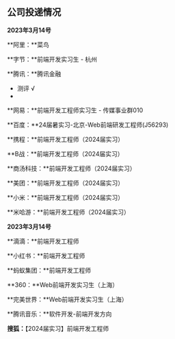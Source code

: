 ## 公司投递情况

**2023年3月14号**

**阿里：**菜鸟

**字节：**前端开发实习生 - 杭州

**腾讯：**腾讯金融

* 测评 √
* 

**网易：**前端开发工程师实习生 - 传媒事业群010

**百度：**24届暑实习-北京-Web前端研发工程师(J56293)

**携程：**前端开发工程师（2024届实习）

**B战：**前端开发工程师（2024届实习）

**商汤科技：**前端开发工程师（2024届实习）

**美团：**前端开发工程师（2024届实习）

**小米：**前端开发工程师（2024届实习）

**米哈游：**前端开发工程师（2024届实习） 



**2023年3月14号**

**滴滴：**前端开发工程师

**小红书：**前端开发工程师

**蚂蚁集团：**前端开发工程师

**360：**Web前端开发实习生（上海）

**完美世界：**Web前端开发实习生（上海）

**腾讯音乐：**软件开发-前端开发方向

**搜狐：**【2024届实习】前端开发工程师



